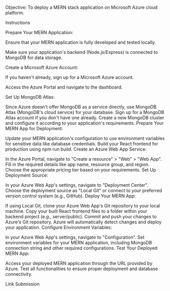Objective: To deploy a MERN stack application on Microsoft Azure cloud platform.


Instructions

Prepare Your MERN Application:

Ensure that your MERN application is fully developed and tested locally.

Make sure your application's backend (Node.js/Express) is connected to MongoDB for data storage.

Create a Microsoft Azure Account:

If you haven't already, sign up for a Microsoft Azure account.

Access the Azure Portal and navigate to the dashboard.

Set Up MongoDB Atlas:

Since Azure doesn't offer MongoDB as a service directly, use MongoDB Atlas (MongoDB's cloud service) for your database.
Sign up for a MongoDB Atlas account if you don't have one already.
Create a new MongoDB cluster and configure it according to your application's requirements.
Prepare Your MERN App for Deployment:

Update your MERN application's configuration to use environment variables for sensitive data like database credentials.
Build your React frontend for production using npm run build.
Create an Azure Web App Service:

In the Azure Portal, navigate to "Create a resource" > "Web" > "Web App".
Fill in the required details like app name, resource group, and region.
Choose the appropriate pricing tier based on your requirements.
Set Up Deployment Source:

In your Azure Web App's settings, navigate to "Deployment Center".
Choose the deployment source as "Local Git" or connect to your preferred version control system (e.g., GitHub).
Deploy Your MERN App:

If using Local Git, clone your Azure Web App's Git repository to your local machine.
Copy your built React frontend files to a folder within your backend project (e.g., server/public).
Commit and push your changes to Azure's Git repository.
Azure will automatically detect changes and deploy your application.
Configure Environment Variables:

In your Azure Web App's settings, navigate to "Configuration".
Set environment variables for your MERN application, including MongoDB connection string and other required configurations.
Test Your Deployed MERN App:

Access your deployed MERN application through the URL provided by Azure.
Test all functionalities to ensure proper deployment and database connectivity.

Link Submission

